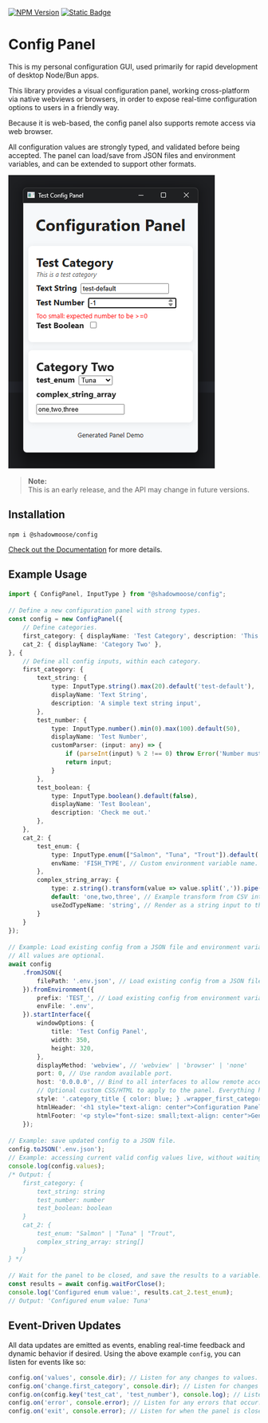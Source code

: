 [![NPM Version](https://img.shields.io/npm/v/%40shadowmoose%2Fconfig)](https://npmjs.com/package/@shadowmoose/config)
[![Static Badge](https://img.shields.io/badge/docs-8A2BE2)](https://shadowmoose.github.io/node-config-panel/latest)


# Config Panel
This is my personal configuration GUI, used primarily for rapid development of desktop Node/Bun apps.

This library provides a visual configuration panel, working cross-platform via native webviews or browsers, 
in order to expose real-time configuration options to users in a friendly way.

Because it is web-based, the config panel also supports remote access via web browser.

All configuration values are strongly typed, and validated before being accepted.
The panel can load/save from JSON files and environment variables, and can be extended to support other formats.

[![screenshot](docs/screenshot.png)](docs/screenshot.png)

> **Note:**  
> This is an early release, and the API may change in future versions.

## Installation
```npm i @shadowmoose/config```

[Check out the Documentation](https://shadowmoose.github.io/node-config-panel/latest) for more details.

## Example Usage
```typescript
import { ConfigPanel, InputType } from "@shadowmoose/config";

// Define a new configuration panel with strong types.
const config = new ConfigPanel({
    // Define categories.
    first_category: { displayName: 'Test Category', description: 'This is a test category' },
    cat_2: { displayName: 'Category Two' },
}, {
    // Define all config inputs, within each category.
    first_category: {
        text_string: {
            type: InputType.string().max(20).default('test-default'),
            displayName: 'Text String',
            description: 'A simple text string input',
        },
        test_number: {
            type: InputType.number().min(0).max(100).default(50),
            displayName: 'Test Number',
            customParser: (input: any) => {
                if (parseInt(input) % 2 !== 0) throw Error('Number must be even');
                return input;
            }
        },
        test_boolean: {
            type: InputType.boolean().default(false),
            displayName: 'Test Boolean',
            description: 'Check me out.'
        },
    },
    cat_2: {
        test_enum: {
            type: InputType.enum(["Salmon", "Tuna", "Trout"]).default('Tuna'),
            envName: 'FISH_TYPE', // Custom environment variable name.
        },
        complex_string_array: {
            type: z.string().transform(value => value.split(',')).pipe(z.string().trim().min(1).array()),
            default: 'one,two,three', // Example transform from CSV into Array.
            useZodTypeName: 'string', // Render as a string input to the user.
        }
    }
});

// Example: Load existing config from a JSON file and environment variables, then start the interface.
// All values are optional.
await config
    .fromJSON({
        filePath: '.env.json', // Load existing config from a JSON file, if it exists.
    }).fromEnvironment({
        prefix: 'TEST_', // Load existing config from environment variables, with optional prefix.
        envFile: '.env',
    }).startInterface({
        windowOptions: {
            title: 'Test Config Panel',
            width: 350,
            height: 320,
        },
        displayMethod: 'webview', // 'webview' | 'browser' | 'none'
        port: 0, // Use random available port.
        host: '0.0.0.0', // Bind to all interfaces to allow remote access.
        // Optional custom CSS/HTML to apply to the panel. Everything has simple class names to make this easy.
        style: '.category_title { color: blue; } .wrapper_first_category { background: #f0f0f0 !important; }',
        htmlHeader: '<h1 style="text-align: center">Configuration Panel</h1>',
        htmlFooter: '<p style="font-size: small;text-align: center">Generated Panel Demo</p>',
    });

// Example: save updated config to a JSON file.
config.toJSON('.env.json');
// Example: accessing current valid config values live, without waiting.
console.log(config.values);
/* Output: {
    first_category: {
        text_string: string
        test_number: number
        test_boolean: boolean
    }
    cat_2: {
        test_enum: "Salmon" | "Tuna" | "Trout",
        complex_string_array: string[]
    }
} */

// Wait for the panel to be closed, and save the results to a variable.
const results = await config.waitForClose();
console.log('Configured enum value:', results.cat_2.test_enum);
// Output: 'Configured enum value: Tuna'
```

## Event-Driven Updates
All data updates are emitted as events, enabling real-time feedback and dynamic behavior if desired.
Using the above example `config`, you can listen for events like so:
```typescript
config.on('values', console.dir); // Listen for any changes to values.
config.on('change.first_category', console.dir); // Listen for changes to values within a specific category. Strongly typed.
config.on(config.key('test_cat', 'test_number'), console.log); // Listen for changes to a specific value. Strongly typed.
config.on('error', console.error); // Listen for any errors that occur.
config.on('exit', console.error); // Listen for when the panel is closed.
```
